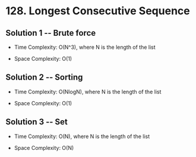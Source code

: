 # 128. Longest Consecutive Sequence

## Solution 1 -- Brute force

* Time Complexity: O(N^3), where N is the length of the list

* Space Complexity: O(1)

## Solution 2 -- Sorting

* Time Complexity: O(NlogN), where N is the length of the list

* Space Complexity: O(1)

## Solution 3 -- Set

* Time Complexity: O(N), where N is the length of the list

* Space Complexity: O(N)